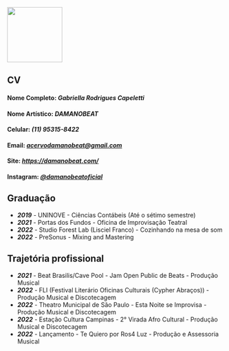 <img src="https://user-images.githubusercontent.com/121204326/209030938-6aa8aa3d-0130-4908-8749-931b51969074.png" width=128 height=128>

## CV

#### Nome Completo: *Gabriella Rodrigues Capeletti*
#### Nome Artístico: *DAMANOBEAT*
#### Celular: *(11) 95315-8422*
#### Email: *acervodamanobeat@gmail.com*
#### Site: *https://damanobeat.com/*
#### Instagram: *[@damanobeatoficial](https://www.instagram.com/damanobeatoficial/)*

## Graduação
+ ***2019*** - UNINOVE - Ciências Contábeis (Até o sétimo semestre)
+ ***2021*** - Portas dos Fundos - Oficina de Improvisação Teatral 
+ ***2022***  - Studio Forest Lab (Lisciel Franco) - Cozinhando na mesa de som
+ ***2022***  - PreSonus - Mixing and Mastering

## Trajetória profissional
+ ***2021*** - Beat Brasilis/Cave Pool - Jam Open Public de Beats - Produção Musical
+ ***2022*** - FLI (Festival Literário Oficinas Culturais (Cypher Abraços)) - Produção Musical e Discotecagem
+ ***2022*** - Theatro Municipal de São Paulo - Esta Noite se Improvisa - Produção Musical e Discotecagem
+ ***2022*** - Estação Cultura Campinas - 2° Virada Afro Cultural - Produção Musical e Discotecagem
+ ***2022*** - Lançamento - Te Quiero por Ros4 Luz - Produção e Assessoria Musical
